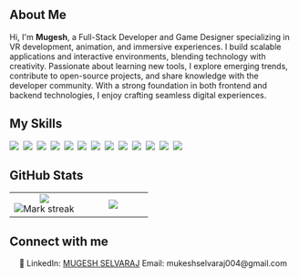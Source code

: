 ## About Me

Hi, I'm **Mugesh**, a Full-Stack Developer and Game Designer specializing in VR development, animation, and immersive experiences. I build scalable applications and interactive environments, blending technology with creativity. Passionate about learning new tools, I explore emerging trends, contribute to open-source projects, and share knowledge with the developer community. With a strong foundation in both frontend and backend technologies, I enjoy crafting seamless digital experiences.

## My Skills

<img src="https://img.shields.io/badge/C-00599C?logo=c&logoColor=white"> 
<img src="https://img.shields.io/badge/Java-%23ED8B00.svg?logo=openjdk&logoColor=white"> 
<img src="https://img.shields.io/badge/JavaScript-F7DF1E?logo=javascript&logoColor=000"> 
<img src="https://img.shields.io/badge/CSS-1572B6?logo=css3&logoColor=fff"> 
<img src="https://img.shields.io/badge/HTML-%23E34F26.svg?logo=html5&logoColor=white"> 
<img src="https://img.shields.io/badge/C++-%2300599C.svg?logo=c%2B%2B&logoColor=white"> 
<img src="https://img.shields.io/badge/Vite-646CFF?logo=vite&logoColor=fff"> 
<img src="https://img.shields.io/badge/React-61DAFB?logo=react&logoColor=white"> 
<img src="https://img.shields.io/badge/Node.js-6DA55F?logo=node.js&logoColor=white"> 
<img src="https://img.shields.io/badge/MySQL-4479A1?logo=mysql&logoColor=fff"> 
<img src="https://img.shields.io/badge/MongoDB-%234ea94b.svg?logo=mongodb&logoColor=white"> 
<img src="https://img.shields.io/badge/Unreal%20Engine-%23313131.svg?logo=unrealengine&logoColor=white"> 
<img src="https://img.shields.io/badge/Unity-%23000000.svg?logo=unity&logoColor=white"> 

## GitHub Stats

<table><tbody><tr border="none"><td width="50%" align="center">
<img align="center" src="https://readme-stats-fork-mauve.vercel.app/api/?username=MugeshS-04&theme=dark&show_icons=true&count_private=true"><br>
<img alt="Mark streak" src="https://github-readme-streak-stats-five-roan.vercel.app?user=MugeshS-04&theme=dark"></td><td width="50%" align="center">
<img align="center" src="https://readme-stats-fork-mauve.vercel.app/api/top-langs/?username=MugeshS-04&theme=dark&hide_border=false&no-bg=true&no-frame=true&langs_count=6"></td></tr></tbody></table>

## Connect with me

<p align="center">🔗 LinkedIn: <a href="linkedin.com/in/mugeshselvaraj2004/" target="_blank">MUGESH SELVARAJ</a> Email: mukeshselvaraj004@gmail.com</p>

